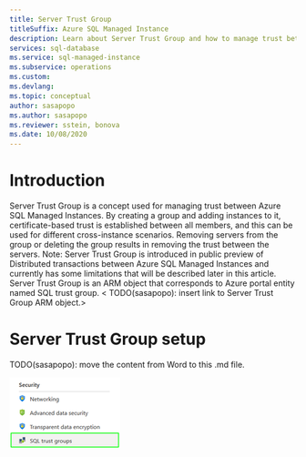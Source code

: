 ```yaml
---
title: Server Trust Group
titleSuffix: Azure SQL Managed Instance 
description: Learn about Server Trust Group and how to manage trust between Azure SQL Managed Instances.
services: sql-database
ms.service: sql-managed-instance
ms.subservice: operations
ms.custom:
ms.devlang: 
ms.topic: conceptual
author: sasapopo
ms.author: sasapopo
ms.reviewer: sstein, bonova
ms.date: 10/08/2020
---
```

# Introduction

Server Trust Group is a concept used for managing trust between Azure SQL Managed Instances. By creating a group and adding instances to it, certificate-based trust is established between all members, and this can be used for different cross-instance scenarios. Removing servers from the group or deleting the group results in removing the trust between the servers. 
Note: Server Trust Group is introduced in public preview of Distributed transactions between Azure SQL Managed Instances and currently has some limitations that will be described later in this article. Server Trust Group is an ARM object that corresponds to Azure portal entity named SQL trust group. < TODO(sasapopo): insert link to Server Trust Group ARM object.>

# Server Trust Group setup

TODO(sasapopo): move the content from Word to this .md file.

   ![SQL trust groups](./media/server-trust-group-overview/security-sql-trust-groups.png)

